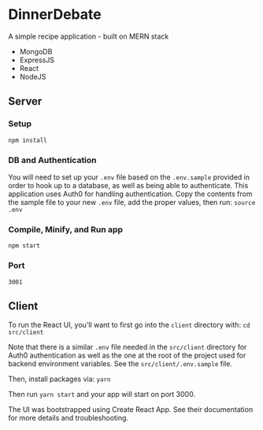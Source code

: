 # DinnerDebate
A simple recipe application - built on MERN stack
* MongoDB
* ExpressJS
* React
* NodeJS

## Server

### Setup
```npm install```

### DB and Authentication
You will need to set up your `.env` file based on the `.env.sample` provided in order to hook up to a database, as well as being able to authenticate. This application uses Auth0 for handling authentication. Copy the contents from the sample file to your new `.env` file, add the proper values, then run:
```source .env```

### Compile, Minify, and Run app
```npm start```

### Port
```3001```

## Client
To run the React UI, you'll want to first go into the `client` directory with:
```cd src/client```

Note that there is a similar `.env` file needed in the `src/client` directory for Auth0 authentication as well as the one at the root of the project used for backend environment variables. See the `src/client/.env.sample` file.

Then, install packages via:
```yarn```

Then run ```yarn start``` and your app will start on port 3000.

The UI was bootstrapped using Create React App. See their documentation for more details and troubleshooting.